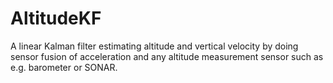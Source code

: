 # AltitudeKF
A linear Kalman filter estimating altitude and vertical velocity by doing sensor fusion of acceleration and any altitude measurement sensor such as e.g. barometer or SONAR.
